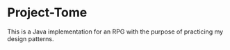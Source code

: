 # Project-Tome
This is a Java implementation for an RPG with the purpose of practicing my design patterns.
